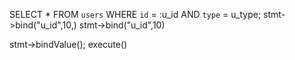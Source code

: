 SELECT * FROM `users` WHERE `id` = :u_id AND `type` = u_type;
stmt->bind("u_id",10,)
stmt->bind("u_id",10)

stmt->bindValue();
execute()
